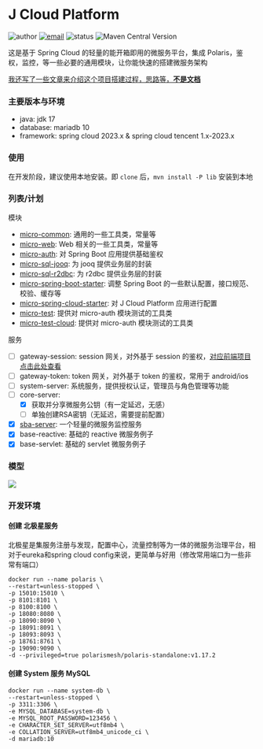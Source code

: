 
# J Cloud Platform

![author](https://img.shields.io/badge/author-mrtt-blue.svg)
[![email](https://img.shields.io/badge/email-jiang.taojie@foxmail.com-blue.svg)](mailto:jiang.taojie@foxmail.com)
![status](https://img.shields.io/badge/status-developing-yellow.svg)
![Maven Central Version](https://img.shields.io/maven-central/v/com.jiangtj.platform/parent)

这是基于 Spring Cloud 的轻量的能开箱即用的微服务平台，集成 Polaris，鉴权，监控，等一些必要的通用模块，让你能快速的搭建微服务架构

[我还写了一些文章来介绍这个项目搭建过程，思路等，**不是文档**](https://jiangtj.com/tags/Spring-Cloud-%E5%B9%B3%E5%8F%B0%E6%90%AD%E5%BB%BA/)

### 主要版本与环境

- java: jdk 17
- database: mariadb 10
- framework: spring cloud 2023.x & spring cloud tencent 1.x-2023.x

### 使用

在开发阶段，建议使用本地安装。即 `clone` 后，`mvn install -P lib` 安装到本地

### 列表/计划

模块
- [micro-common](/micro-common): 通用的一些工具类，常量等
- [micro-web](/micro-web): Web 相关的一些工具类，常量等
- [micro-auth](/micro-auth): 对 Spring Boot 应用提供基础鉴权
- [micro-sql-jooq](/micro-sql-jooq): 为 jooq 提供业务层的封装
- [micro-sql-r2dbc](/micro-sql-r2dbc): 为 r2dbc 提供业务层的封装
- [micro-spring-boot-starter](/micro-spring-cloud-starter): 调整 Spring Boot 的一些默认配置，接口规范、校验、缓存等
- [micro-spring-cloud-starter](/micro-spring-cloud-starter): 对 J Cloud Platform 应用进行配置
- [micro-test](/micro-test): 提供对 micro-auth 模块测试的工具类
- [micro-test-cloud](/micro-test-cloud): 提供对 micro-auth 模块测试的工具类

服务
- [ ] gateway-session: session 网关，对外基于 session 的鉴权，[对应前端项目点击此处查看](https://github.com/jiangtj-lab/jc-admin-session)
- [ ] gateway-token: token 网关，对外基于 token 的鉴权，常用于 android/ios
- [ ] system-server: 系统服务，提供授权认证，管理员与角色管理等功能
- [ ] core-server:
  - [x] 获取并分享微服务公钥（有一定延迟，无感）
  - [ ] 单独创建RSA密钥（无延迟，需要提前配置）
- [x] [sba-server](https://github.com/codecentric/spring-boot-admin): 一个轻量的微服务监控服务
- [x] base-reactive: 基础的 reactive 微服务例子
- [x] base-servlet: 基础的 servlet 微服务例子

### 模型

![](https://github.com/jiangtj/jc-platform/assets/15902347/48c9a592-a314-4d7e-9838-5fc6528f8caf)

### 开发环境

#### 创建 北极星服务

北极星是集服务注册与发现，配置中心，流量控制等为一体的微服务治理平台，相对于eureka和spring cloud config来说，更简单与好用（修改常用端口为一些非常有端口）

```shell
docker run --name polaris \
--restart=unless-stopped \
-p 15010:15010 \
-p 8101:8101 \
-p 8100:8100 \
-p 18080:8080 \
-p 18090:8090 \
-p 18091:8091 \
-p 18093:8093 \
-p 18761:8761 \
-p 19090:9090 \
-d --privileged=true polarismesh/polaris-standalone:v1.17.2
```

#### 创建 System 服务 MySQL

```shell
docker run --name system-db \
--restart=unless-stopped \
-p 3311:3306 \
-e MYSQL_DATABASE=system-db \
-e MYSQL_ROOT_PASSWORD=123456 \
-e CHARACTER_SET_SERVER=utf8mb4 \
-e COLLATION_SERVER=utf8mb4_unicode_ci \
-d mariadb:10
```

